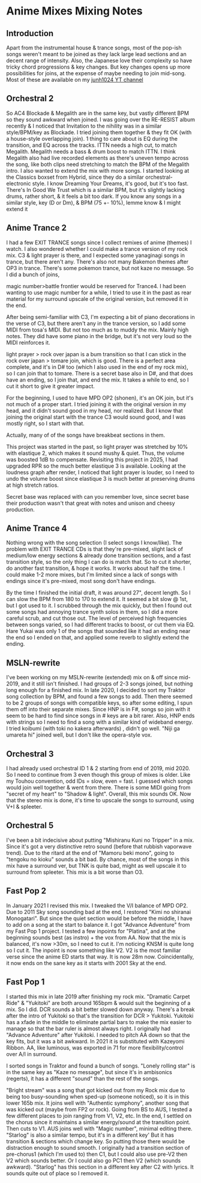 # Anime Mixes Mixing Notes

## Introduction
Apart from the instrumental house & trance songs, most of the pop-ish songs weren't meant to be joined as they lack large lead sections and an decent range of intensity. Also, the Japanese love their complexity so have tricky chord progressions & key changes. But key changes opens up more possibilities for joins, at the expense of maybe needing to join mid-song. Most of these are available on my [junh1024 YT channel](https://www.youtube.com/channel/UCGqlhiQ9Eu-zsIdK_NRecdQ)


## Orchestral 2
So AC4 Blockade & Megalith are in the same key, but vastly different BPM so they sound awkward when joined. I was going over the RE-RESIST album recently & I noticed that Invitation to the nihility was in a similar style/BPM/key as Blockade. I tried joining them together & they fit OK (with a house-style overlapping join). 1 thing to care about is EQ during the transition, and EQ across the tracks. ITTN needs a high cut, to match Megalith. Megalith needs a bass & drum boost to match ITTN. I think Megalith also had live recorded elements as there's uneven tempo across the song, like both clips need stretching to match the BPM of the Megalith intro. I also wanted to extend the mix with more songs. I started looking at the Classics boxset from Hybrid, since they do a similar orchestral-electronic style. I know Dreaming Your Dreams, it's good, but it's too fast. There's In Good We Trust which is a similar BPM, but it's slightly lacking drums, rather short, & it feels a bit too dark. If you know any songs in a similar style, key (D or Dm), & BPM (75 +- 10%), lemme know & I might extend it

## Anime Trance 2
I had a few EXIT TRANCE songs since I collect remixes of anime (themes) I watch. I also wondered whether I could make a trance version of my rock mix. C3 & light prayer is there, and I expected some yanaginagi songs in trance, but there aren't any. There's also not many Bakemon themes after OP3 in trance. There's some pokemon trance, but not kaze no message. So I did a bunch of joins,

magic number>battle frontier would be reserved for Trance4. I had been wanting to use magic number for a while, I tried to use it in the past as rear material for my surround upscale of the original version, but removed it in the end.

After being semi-familiar with C3, I'm expecting a bit of piano decorations in the verse of C3, but there aren't any in the trance version, so I add some MIDI from tosa's MIDI. But not too much as to muddy the mix. Mainly high notes. They did have some piano in the bridge, but it's not very loud so the MIDI reinforces it.

light prayer > rock over japan is a bum transition so that I can stick in the rock over japan > tomare join, which is good. There is a perfect area complete, and it's in D# too (which I also used in the end of my rock mix), so I can join that to tomare. There is a secret base also in D#, and that does have an ending, so I join that, and end the mix. It takes a while to end, so I cut it short to give it greater impact.

For the beginning, I used to have MPD OP2 (shonen), it's an OK join, but it's not much of a proper start. I tried joining it with the original version in my head, and it didn't sound good in my head, nor realized. But I know that joining the original start with the trance C3 would sound good, and I was mostly right, so I start with that.

Actually, many of of the songs have breakbeat sections in them.

This project was started in the past, so light prayer was stretched by 10% with elastique 2, which makes it sound mushy & quiet. Thus, the volume was boosted 1dB to compensate. Revisiting this project in 2025,  I had upgraded RPR so the much better elastique 3 is available. Looking at the loudness graph after render, I noticed that light prayer is louder, so I need to undo the volume boost since elastique 3 is much better at preserving drums at high stretch ratios.

Secret base was replaced with can you remember love, since secret base their production wasn't that great with notes and unison and cheesy production.



## Anime Trance 4
Nothing wrong with the song selection (I select songs I know/like). The problem with EXIT TRANCE CDs is that they're pre-mixed, slight lack of medium/low energy sections & already done transition sections, and a fast transition style, so the only thing I can do is match that. So to cut it shorter, do another fast transition, & hope it works. It works about half the time. I could make 1-2 more mixes, but I'm limited since a lack of songs with endings since it's pre-mixed, most song don't have endings.

By the time I finished the initial draft, it was around 27", decent length. So I can slow the BPM from 180 to 170 to extend it. It seemed a bit slow @ 1st, but I got used to it. I scrubbed through the mix quickly, but then I found out some songs had annoying trance synth solos in them, so I did a more careful scrub, and cut those out. The level of perceived high frequencies between songs varied, so I had different tracks to boost, or cut them via EQ. Hare Yukai was only 1 of the songs that sounded like it had an ending near the end so I ended on that, and applied some reverb to slightly extend the ending.



## MSLN-rewrite 
I've been working on my MSLN-rewrite (extended) mix on & off since mid-2019, and it still isn't finished. I had groups of 2-3 songs joined, but nothing long enough for a finished mix. In late 2020, I decided to sort my Traktor song collection by BPM, and found a few songs to add. Then there seemed to be 2 groups of songs with compatible keys, so after some editing, I spun them off into their separate mixes. Since HNP is in F#, songs so join with it seem to be hard to find since songs in # keys are a bit rarer. Also, HNP ends with strings so I need to find a song with a similar kind of wideband energy. I tried koibumi (with toki no kakera afterwards) , didn't go well. "Niji ga umareta hi" joined well, but I don't like the opera-style vox.

## Orchestral 3
I had already used orchestral ID 1 & 2 starting from end of 2019, mid 2020. So I need to continue from 3 even though this group of mixes is older. Like my Touhou convention, odd IDs = slow, even = fast. I guessed which songs would join well together & went from there. There is some MIDI going from "secret of my heart" to "Shadow & light". Overall, this mix sounds OK. Now that the stereo mix is done, it's time to upscale the songs to surround, using V+I & spleeter.

## Orchestral 5
I've been a bit indecisive about putting "Mishiranu Kuni no Tripper" in a mix. Since it's got a very distinctive retro sound (before that rubbish vaporwave trend). Due to the ritard at the end of "Mamoru beki mono", going to "tengoku no kioku" sounds a bit bad. By chance, most of the songs in this mix have a surround ver, but TNK is quite bad, might as well upscale it to surround from spleeter. 
This mix is a bit worse than O3.

## Fast Pop 2 
In January 2021 I revised this mix. I tweaked the V/I balance of MPD OP2. Due to 2011 Sky song sounding bad at the end, I restored "Kimi no shiranai Monogatari". But since the quiet section would be before the middle, I have to add on a song at the start to balance it. I got "Advance Adventure" from my Fast Pop 1 project. I tested a few inpoints for "Platina", and at the beginning sounds best (as instro) + the vox from AA. Now that the mix is balanced, it's now >30m, so I need to cut it. I'm noticing KNSM is quite long so I cut it. The inpoint is now something like V2. V2 is the most familiar verse since the anime ED starts that way. It is now 28m now. Coincidentally, it now ends on the sane key as it starts with 2001 Sky at the end.

## Fast Pop 1
I started this mix in late 2019 after finishing my rock mix. "Dramatic Carpet Ride" & "Yukitoki" are both around 165bpm & would suit the beginning of a mix. So I did. DCR sounds a bit better slowed down anyway. There's a break after the intro of Yukitoki so that's the transition for DCR > Yukitoki. Yukitoki has a xfade in the middle to eliminate partial bars to make the mix easier to manage so that the bar ruler is almost always right. I originally had "Advance Adventure" after Yukitoki. I needed to pitch AA down so that the key fits, but it was a bit awkward. In 2021 it is substituted with Kazeyomi Ribbon. AA, like luminous, was exported in 71 for more flexibility/control over A/I in surround.

I sorted songs in Traktor and found a bunch of songs. "Lonely rolling star" is in the same key as "Kaze no message", but since it's in ambisonics (regerts), it has a different "sound" than the rest of the songs. 

"Bright stream" was a song that got kicked out from my Rock mix due to being too busy-sounding when sped-up (someone noticed), so it is in this lower 165b mix. It joins well with "Authentic symphony", another song that was kicked out (maybe from FP2 or rock). Going from BS to AUS, I tested a few different places to join ranging from V1, V2, etc. In the end, I settled on the chorus since it maintains a similar energy/sound at the transition point. Then cuts to V1. AUS joins well with "Magic number", minimal editing there. "Starlog" is also a similar tempo, but it's in a different key' But it has transition & sections which change key. So putting those there would be distraction enough to sound smooth. I originally had a transition section of pre-chorus1 (which I'm used to) then C1, but I could also use pre-V2 then V2 which sounds better. Or I could also go PC1 then V2 (which sounds awkward). "Starlog" has this section in a different key after C2 with lyrics. It sounds quite out of place so I removed it.
